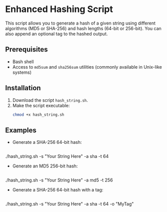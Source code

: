 # Enhanced Hashing Script

This script allows you to generate a hash of a given string using different algorithms (MD5 or SHA-256) and hash lengths (64-bit or 256-bit). You can also append an optional tag to the hashed output.

## Prerequisites

- Bash shell
- Access to `md5sum` and `sha256sum` utilities (commonly available in Unix-like systems)

## Installation

1. Download the script `hash_string.sh`.
2. Make the script executable:
   ```bash
   chmod +x hash_string.sh

## Examples

- Generate a SHA-256 64-bit hash:    
    ```bash
./hash_string.sh -s "Your String Here" -a sha -t 64

- Generate an MD5 256-bit hash:
    ```bash
./hash_string.sh -s "Your String Here" -a md5 -t 256

- Generate a SHA-256 64-bit hash with a tag:
    ```bash
./hash_string.sh -s "Your String Here" -a sha -t 64 -o "MyTag"
	

